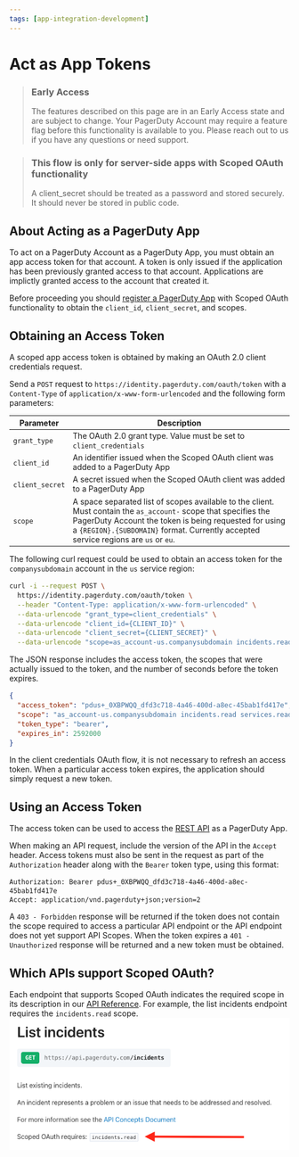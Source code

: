 ```yaml
---
tags: [app-integration-development]
---
```


# Act as App Tokens

<!-- theme: warning -->
> ### Early Access
>
> The features described on this page are in an Early Access state and are subject to change. Your PagerDuty Account may
> require a feature flag before this functionality is available to you. Please reach out to us if you have any questions or
> need support.

<!-- theme:warning -->
> ### This flow is only for server-side apps with Scoped OAuth functionality
> A client_secret should be treated as a password and stored securely. It should never be stored in public code.

## About Acting as a PagerDuty App

To act on a PagerDuty Account as a PagerDuty App, you must obtain an app access token for that account. A token is only issued if the application has been previously granted access to that account. Applications are implictly granted access to the account that created it.

Before proceeding you should [register a PagerDuty App](03-Register-an-App.md) with Scoped OAuth functionality to obtain the `client_id`, `client_secret`, and scopes.

## Obtaining an Access Token

A scoped app access token is obtained by making an OAuth 2.0 client credentials request.

Send a `POST` request to `https://identity.pagerduty.com/oauth/token` with a `Content-Type` of `application/x-www-form-urlencoded` and the following form parameters:

|Parameter|Description|
|-|-|
|`grant_type`|The OAuth 2.0 grant type. Value must be set to `client_credentials`|
|`client_id`|An identifier issued when the Scoped OAuth client was added to a PagerDuty App|
|`client_secret`|A secret issued when the Scoped OAuth client was added to a PagerDuty App|
|`scope`|A space separated list of scopes available to the client. Must contain the `as_account-` scope that specifies the PagerDuty Account the token is being requested for using a `{REGION}.{SUBDOMAIN}` format. Currently accepted service regions are `us` or `eu`.|

The following curl request could be used to obtain an access token for the `companysubdomain` account in the `us` service region:
```bash
curl -i --request POST \
  https://identity.pagerduty.com/oauth/token \
  --header "Content-Type: application/x-www-form-urlencoded" \
  --data-urlencode "grant_type=client_credentials" \
  --data-urlencode "client_id={CLIENT_ID}" \
  --data-urlencode "client_secret={CLIENT_SECRET}" \
  --data-urlencode "scope=as_account-us.companysubdomain incidents.read services.read"
```

The JSON response includes the access token, the scopes that were actually issued to the token, and the number of seconds before the token expires.

```json
{
  "access_token": "pdus+_0XBPWQQ_dfd3c718-4a46-400d-a8ec-45bab1fd417e",
  "scope": "as_account-us.companysubdomain incidents.read services.read",
  "token_type": "bearer",
  "expires_in": 2592000
}
```

In the client credentials OAuth flow, it is not necessary to refresh an access token. When a particular access token expires, the application should simply request a new token.

## Using an Access Token

The access token can be used to access the [REST API](https://developer.pagerduty.com/api-reference/) as a PagerDuty App.

When making an API request, include the version of the API in the `Accept` header. Access tokens must also be sent in the request as part of the `Authorization` header along with the `Bearer` token type, using this format:

```http
Authorization: Bearer pdus+_0XBPWQQ_dfd3c718-4a46-400d-a8ec-45bab1fd417e
Accept: application/vnd.pagerduty+json;version=2
```

A `403 - Forbidden` response will be returned if the token does not contain the scope required to access a particular API endpoint
or the API endpoint does not yet support API Scopes. When the token expires a `401 - Unauthorized` response will be returned
and a new token must be obtained.

## Which APIs support Scoped OAuth?

Each endpoint that supports Scoped OAuth indicates the required scope in its description in our [API Reference](https://developer.pagerduty.com/api-reference/). For example, the list incidents endpoint requires the `incidents.read` scope.
![List incidents required scope](../../assets/images/list-incidents-required-scope.png)

